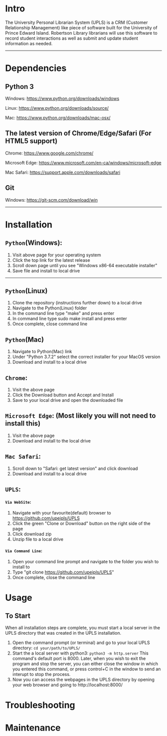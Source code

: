# Intro
The University Personal Librarian System (UPLS) is a CRM (Customer Relationship Management) like piece of software built for the University of Prince Edward Island. Robertson Library librarians will use this software to record student interactions as well as submit and update student information as needed.

---
# Dependencies
## Python 3
Windows: https://www.python.org/downloads/windows

Linux: https://www.python.org/downloads/source/

Mac: https://www.python.org/downloads/mac-osx/

## The latest version of Chrome/Edge/Safari (For HTML5 support)
Chrome: https://www.google.com/chrome/

Microsoft Edge: https://www.microsoft.com/en-ca/windows/microsoft-edge

Mac Safari: https://support.apple.com/downloads/safari

## Git 
Windows: https://git-scm.com/download/win

---
# Installation
## `Python`(Windows):
1.  Visit above page for your operating system
2.  Click the top link for the latest release
3.  Scroll down page until you see "Windows x86-64 executable installer"
4.  Save file and install to local drive
---
## `Python`(Linux)
1.  Clone the repository (instructions further down) to a local drive
2.  Navigate to the Python(Linux) folder
3.  In the command line type "make" and press enter
4.  In command line type sudo make install and press enter
5.  Once complete, close command line

## `Python`(Mac)
1.  Navigate to Python(Mac) link
2.  Under "Python 3.7.2" select the correct installer for your MacOS version
3.  Download and install to a local drive

## `Chrome`:
1.  Visit the above page
2.  Click the Download button and Accept and Install
3.  Save to your local drive and open the downloaded file

## `Microsoft Edge`: (Most likely you will not need to install this)
1.  Visit the above page
2.  Download and install to the local drive

## `Mac Safari`:
1.  Scroll down to "Safari: get latest version" and click download
2.  Download and install to a local drive

## `UPLS`:

#### `Via WebSite`:
1.  Navigate with your favourite(default) browser to https://github.com/upeipls/UPLS
2.  Click the green "Clone or Download" button on the right side of the page
3.  Click download zip
4.  Unzip file to a local drive

#### `Via Command Line`:
1.  Open your command line prompt and navigate to the folder you wish to install to
2.  Type "git clone https://github.com/upeipls/UPLS"
3.  Once complete, close the command line

# Usage
## To Start
When all installation steps are complete, you must start a local server in the UPLS directory that was created in the UPLS installation.
1. Open the command prompt (or terminal) and go to your local UPLS directory: `cd your/path/to/UPLS/`
2. Start the a local server with python3: `python3 -m http.server` This command's default port is 8000. Later, when you wish to exit the program and stop the server, you can either close the window in which you entered this command, or press control+C in the window to send an interupt to stop the process.
3. Now you can access the webpages in the UPLS directory by opening your web browser and going to http://localhost:8000/

# Troubleshooting

# Maintenance


